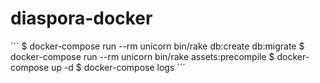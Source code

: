 # diaspora-docker

´´´
$ docker-compose run --rm unicorn bin/rake db:create db:migrate
$ docker-compose run --rm unicorn bin/rake assets:precompile
$ docker-compose up -d
$ docker-compose logs
´´´

